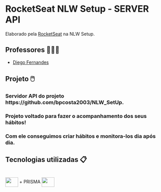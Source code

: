 # RocketSeat NLW Setup - SERVER API

Elaborado pela  [RocketSeat](https://www.rocketseat.com.br/) na NLW Setup.

## Professores 👨🏽‍🏫
- [Diego Fernandes](https://www.linkedin.com/in/diego-schell-fernandes/)

## Projeto 🖱️

<h3>Servidor API do projeto https://github.com/bpcosta2003/NLW_SetUp.</h3>
<h3>Projeto voltado para fazer o acompanhamento dos seus hábitos!</h3>
<h3>Com ele conseguimos criar hábitos e monitora-los dia após dia.</h3>

## Tecnologias utilizadas 📋

<div style="display: inline_block"><br>
 <img align="center" height="30" width="40" src="https://cdn.jsdelivr.net/gh/devicons/devicon/icons/sqlite/sqlite-original.svg" /> + PRISMA
 <img align="center" height="30" width="40" src="https://cdn.jsdelivr.net/gh/devicons/devicon/icons/typescript/typescript-original.svg" />
</div>

</br>
